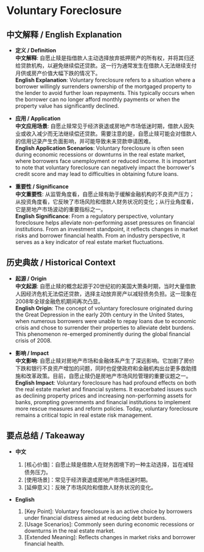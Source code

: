 # Voluntary Foreclosure

## 中文解释 / English Explanation

* **定义 / Definition**  
  **中文解释**: 自愿止赎是指借款人主动选择放弃抵押房产的所有权，并将其归还给贷款机构，以避免继续偿还贷款。这一行为通常发生在借款人无法继续支付月供或房产价值大幅下跌的情况下。  
  **English Explanation**: Voluntary foreclosure refers to a situation where a borrower willingly surrenders ownership of the mortgaged property to the lender to avoid further loan repayments. This typically occurs when the borrower can no longer afford monthly payments or when the property value has significantly declined.

* **应用 / Application**  
  **中文应用场景**: 自愿止赎常见于经济衰退或房地产市场低迷时期，借款人因失业或收入减少而无法继续偿还贷款。需要注意的是，自愿止赎可能会对借款人的信用记录产生负面影响，并可能导致未来贷款申请困难。  
  **English Application Scenarios**: Voluntary foreclosure is often seen during economic recessions or downturns in the real estate market, where borrowers face unemployment or reduced income. It is important to note that voluntary foreclosure can negatively impact the borrower's credit score and may lead to difficulties in obtaining future loans.

* **重要性 / Significance**  
  **中文重要性**: 从监管角度看，自愿止赎有助于缓解金融机构的不良资产压力；从投资角度看，它反映了市场风险和借款人财务状况的变化；从行业角度看，它是房地产市场波动的重要指标之一。  
  **English Significance**: From a regulatory perspective, voluntary foreclosure helps alleviate non-performing asset pressures on financial institutions. From an investment standpoint, it reflects changes in market risks and borrower financial health. From an industry perspective, it serves as a key indicator of real estate market fluctuations.

## 历史典故 / Historical Context

* **起源 / Origin**  
  **中文起源**: 自愿止赎的概念起源于20世纪初的美国大萧条时期，当时大量借款人因经济危机无法偿还贷款，选择主动放弃房产以减轻债务负担。这一现象在2008年全球金融危机期间再次凸显。  
  **English Origin**: The concept of voluntary foreclosure originated during the Great Depression in the early 20th century in the United States, when numerous borrowers were unable to repay loans due to economic crisis and chose to surrender their properties to alleviate debt burdens. This phenomenon re-emerged prominently during the global financial crisis of 2008.

* **影响 / Impact**  
  **中文影响**: 自愿止赎对房地产市场和金融体系产生了深远影响。它加剧了房价下跌和银行不良资产增加的问题，同时也促使政府和金融机构出台更多救助措施和改革政策。目前，自愿止赎仍是房地产市场风险管理的重要议题之一。  
  **English Impact**: Voluntary foreclosure has had profound effects on both the real estate market and financial systems. It exacerbated issues such as declining property prices and increasing non-performing assets for banks, prompting governments and financial institutions to implement more rescue measures and reform policies. Today, voluntary foreclosure remains a critical topic in real estate risk management.

## 要点总结 / Takeaway

* **中文**  
  1. [核心价值]：自愿止赎是借款人在财务困境下的一种主动选择，旨在减轻债务压力。
  2. [使用场景]：常见于经济衰退或房地产市场低迷时期。
  3. [延伸意义]：反映了市场风险和借款人财务状况的变化。

* **English**  
  1. [Key Point]: Voluntary foreclosure is an active choice by borrowers under financial distress aimed at reducing debt burdens.
  2. [Usage Scenarios]: Commonly seen during economic recessions or downturns in the real estate market.
  3. [Extended Meaning]: Reflects changes in market risks and borrower financial health.